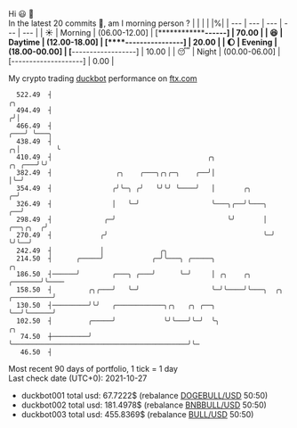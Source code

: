 Hi :smiley: :wave:  
In the latest 20 commits :bug:, am I morning person ? 
| | | | |%|
| --- | --- | --- | --- | --- |
| :sunny: | Morning | (06.00-12.00] | [**************------] | 70.00 |
| :satisfied: | Daytime | (12.00-18.00] | [****----------------] | 20.00 |
| :moon: | Evening | (18.00-00.00] | [**------------------] | 10.00 |
| :sleeping: | Night | (00.00-06.00] | [--------------------] | 0.00 |

My crypto trading [duckbot](https://github.com/jojoee/duckbot) performance on [ftx.com](https://ftx.com/#a=13144711)
```
  522.49  ┤                                                                                   ╭╮
  494.49  ┤                                                                                  ╭╯│
  466.49  ┤                                                                              ╭───╯ ╰───╮
  438.49  ┤                                                                            ╭╮│         ╰
  410.49  ┤                                       ╭╮                            ╭╮ ╭───╯╰╯
  382.49  ┤                ╭╮    ╭───╮╭╮╭─╮    ╭──╯│                            │╰─╯
  354.49  ┤               ╭╯╰─╮ ╭╯   ╰╯╰╯ ╰────╯   │       ╭╮                 ╭─╯
  326.49  ┤               │   ╰─╯                  ╰───╮╭──╯╰───╮          ╭──╯
  298.49  ┤             ╭─╯                            ╰╯       │ ╭──╮╭╮  ╭╯
  270.49  ┤            ╭╯                                       ╰─╯  ╰╯╰──╯
  242.49  ┤            │              ╭╮
  214.50  ┤      ╭─────╯            ╭─╯╰───╮ ╭─────╮                                          ╭╮
  186.50  ┤──────╯        ╭───╮ ╭───╯      ╰─╯     │ ╭╮    ╭╮                         ╭───────╯╰────
  158.50  ┤         ╭╮╭───╯   ╰─╯                  ╰─╯╰────╯╰───╮  ╭╮      ╭──────────╯
  130.50  ┤─────────╯╰╯   ╭────────────╮╭╮   ╭╮ ╭──╮            ╰──╯╰──────╯
  102.50  ┤         ╭─────╯            ╰╯╰───╯╰─╯  ╰╮                                            ╭╮
   74.50  ┼─────────╯                               ╰────────────────────────────────────────────╯╰─
   46.50  ┤
```
Most recent 90 days of portfolio, 1 tick = 1 day<br />
Last check date (UTC+0): 2021-10-27
- duckbot001 total usd: 67.7222$ (rebalance [DOGEBULL/USD](https://ftx.com/trade/DOGEBULL/USD#a=13144711) 50:50)
- duckbot002 total usd: 181.4978$ (rebalance [BNBBULL/USD](https://ftx.com/trade/BNBBULL/USD#a=13144711) 50:50)
- duckbot003 total usd: 455.8369$ (rebalance [BULL/USD](https://ftx.com/trade/BULL/USD#a=13144711) 50:50)

